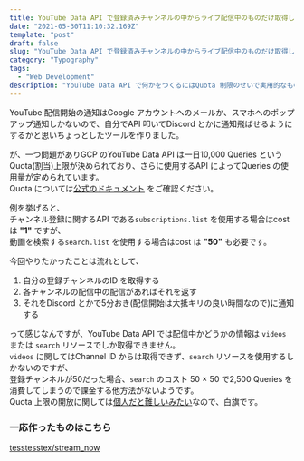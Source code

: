 ```yaml
---
title: YouTube Data API で登録済みチャンネルの中からライブ配信中のものだけ取得しようとしたがQuota の上限に引っかかった
date: "2021-05-30T11:10:32.169Z"
template: "post"
draft: false
slug: "YouTube Data API で登録済みチャンネルの中からライブ配信中のものだけ取得しようとしたがQuota の上限に引っかかった"
category: "Typography"
tags:
  - "Web Development"
description: "YouTube Data API で何かをつくるにはQuota 制限のせいで実用的なものは難しいかもしれない。"
---
```


YouTube 配信開始の通知はGoogle アカウントへのメールか、スマホへのポップアップ通知しかないので、自分でAPI 叩いてDiscord とかに通知飛ばせるようにするかと思いちょっとしたツールを作りました。  


  
が、一つ問題がありGCP のYouTube Data API は一日10,000 Queries というQuota(割当)上限が決められており、さらに使用するAPI によってQueries の使用量が定められています。  
Quota については[公式のドキュメント](https://developers.google.com/youtube/v3/determine_quota_cost) をご確認ください。  
  


例を挙げると、  
チャンネル登録に関するAPI である`subscriptions.list` を使用する場合はcost は <b>"1"</b> ですが、   
動画を検索する`search.list` を使用する場合はcost は <b>"50"</b> も必要です。  
  
  

今回やりたかったことは流れとして、  

1. 自分の登録チャンネルのID を取得する  
2. 各チャンネルの配信中の配信があればそれを返す  
3. それをDiscord とかで5分おき(配信開始は大抵キリの良い時間なので)に通知する  

って感じなんですが、YouTube Data API では配信中かどうかの情報は `videos` または `search` リソースでしか取得できません。   
`videos` に関してはChannel ID からは取得できず、`search` リソースを使用するしかないのですが、  
登録チャンネルが50だった場合、`search` のコスト 50 × 50 で2,500 Queries を消費してしまうので課金する他方法がないようです。  
Quota 上限の開放に関しては[個人だと難しいみたい](https://stackoverflow.com/questions/61281991/applying-for-additional-quota-for-youtube-api-as-an-individual-without-business/62686472#62686472)なので、白旗です。  


### 一応作ったものはこちら  
[tesstesstex/stream_now](https://github.com/tesstesstex/stream_now)

